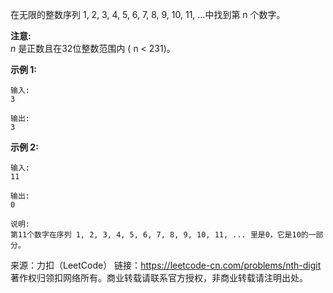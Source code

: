 在无限的整数序列 1, 2, 3, 4, 5, 6, 7, 8, 9, 10, 11, ...中找到第 n 个数字。

**注意:**  
*n* 是正数且在32位整数范围内 ( n < 231)。

**示例 1:**
```
输入:
3

输出:
3
```
**示例 2:**
```
输入:
11

输出:
0

说明:
第11个数字在序列 1, 2, 3, 4, 5, 6, 7, 8, 9, 10, 11, ... 里是0，它是10的一部分。
```

来源：力扣（LeetCode）
链接：https://leetcode-cn.com/problems/nth-digit
著作权归领扣网络所有。商业转载请联系官方授权，非商业转载请注明出处。
